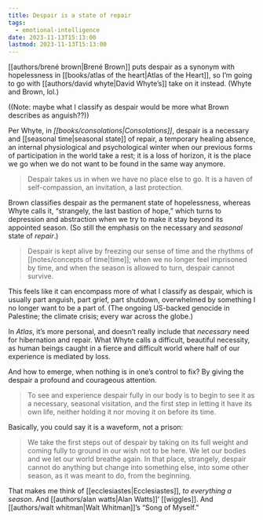```yaml
---
title: Despair is a state of repair
tags:
  - emotional-intelligence
date: 2023-11-13T15:13:00
lastmod: 2023-11-13T15:13:00
---
```

[[authors/brené brown|Brené Brown]] puts despair as a synonym with hopelessness in [[books/atlas of the heart|Atlas of the Heart]], so I’m going to go with [[authors/david whyte|David Whyte’s]] take on it instead. (Whyte and Brown, lol.)

((Note: maybe what I classify as despair would be more what Brown describes as anguish??))

Per Whyte, in *[[books/consolations|Consolations]]*, despair is a necessary and [[seasonal time|seasonal state]] of repair, a temporary healing absence, an internal physiological and psychological winter when our previous forms of participation in the world take a rest; it is a loss of horizon, it is the place we go when we do not want to be found in the same way anymore.

> Despair takes us in when we have no place else to go. It is a haven of self-compassion, an invitation, a last protection.

Brown classifies despair as the permanent state of hopelessness, whereas Whyte calls it, “strangely, the last bastion of hope,” which turns to depression and abstraction when we try to make it stay beyond its appointed season. (So still the emphasis on the necessary and *seasonal* state of *repair*.)

> Despair is kept alive by freezing our sense of time and the rhythms of [[notes/concepts of time|time]]; when we no longer feel imprisoned by time, and when the season is allowed to turn, despair cannot survive.

This feels like it can encompass more of what I classify as despair, which is usually part anguish, part grief, part shutdown, overwhelmed by something I no longer want to be a part of. (The ongoing US-backed genocide in Palestine; the climate crisis; every war across the globe.) 

In *Atlas*, it’s more personal, and doesn’t really include that *necessary* need for hibernation and repair. What Whyte calls a difficult, beautiful necessity, as human beings caught in a fierce and difficult world where half of our experience is mediated by loss.

And how to emerge, when nothing is in one’s control to fix? By giving the despair a profound and courageous attention. 

> To see and experience despair fully in our body is to begin to see it as a necessary, seasonal visitation, and the first step in letting it have its own life, neither holding it nor moving it on before its time.

Basically, you could say it is a waveform, not a prison: 

> We take the first steps out of despair by taking on its full weight and coming fully to ground in our wish not to be here. We let our bodies and we let our world breathe again. In that place, strangely, despair cannot do anything but change into something else, into some other season, as it was meant to do, from the beginning.

That makes me think of [[ecclesiastes|Ecclesiastes]], *to everything a season*. And [[authors/alan watts|Alan Watts]]’ [[wiggles]]. And [[authors/walt whitman|Walt Whitman]]’s “Song of Myself.”
